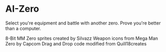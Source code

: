 # AI-Zero
Select you're equipment and battle with another zero. Prove you're better than a computer.

8-Bit MM Zero sprites created by Silvazz
Weapon icons from Mega Man Zero by Capcom
Drag and Drop code modified from Quill18creates

